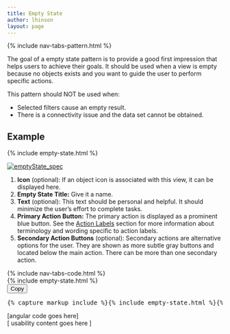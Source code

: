 ```yaml
---
title: Empty State
author: lhinson
layout: page
---
```

{% include nav-tabs-pattern.html %}
<div class="tab-content">
  <div role="tabpanel" class="tab-pane active" id="overview">
    <p>
      The goal of a empty state pattern is to provide a good first impression that helps users to achieve their goals. It should be used when a view is empty because no objects exists and you want to guide the user to perform specific actions.
    </p>
    <p>
      This pattern should NOT be used when:
    </p>
    <ul>
      <li>Selected filters cause an empty result.</li>
      <li>There is a connectivity issue and the data set cannot be obtained.</li>
    </ul>
    <h2>Example</h2>
    <div class="example-pf">
      {% include empty-state.html %}
    </div>
  </div>
  <div role="tabpanel" class="tab-pane" id="design">
    <p>
      <a href="{{ site.baseurl}}assets/img/emptyState_spec.png">
        <img src="{{site.baseurl}}assets/img/emptyState_spec.png" alt="emptyState_spec" class="alignnone size-full wp-image-4083" />
      </a>
    </p>
    <ol>
      <li><strong>Icon</strong> (optional): If an object icon is associated with this view, it can be displayed here.</li>
      <li><strong>Empty State Title:</strong> Give it a name.</li>
      <li><strong>Text</strong> (optional): This text should be personal and helpful. It should minimize the user’s effort to complete tasks.</li>
      <li><strong>Primary Action Button:</strong> The primary action is displayed as a prominent blue button. See the <a href="{{ site.baseurl}}styles/terminology-and-wording/#action-labels">Action Labels</a> section for more information about terminology and wording specific to action labels.</li>
      <li><strong>Secondary Action Buttons</strong> (optional): Secondary actions are alternative options for the user. They are shown as more subtle gray buttons and located below the main action. There can be more than one secondary action.</li>
    </ol>
   </div>
   <div role="tabpanel" class="tab-pane" id="code">
    {% include nav-tabs-code.html %}
    <div class="tab-content">
      <div role="tabpanel" class="tab-pane nested active" id="ref-impl">
        <div class="example-pf">
          <div class="example-pf-demo">
            {% include empty-state.html %}
          </div>
        </div>
        <button class="btn btn-default btn-copy">Copy</button>
        <pre class="prettyprint">{% capture markup_include %}{% include empty-state.html %}{% endcapture %}{{ markup_include | xml_escape }}</pre>
      </div>
      <div role="tabpanel" class="tab-pane nested" id="angular">
        [angular code goes here]
      </div>
    </div>
  </div>
  <div role="tabpanel" class="tab-pane" id="usability-test">
    [ usability content goes here ]
  </div>
</div>
